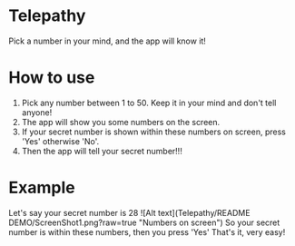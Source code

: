 # Telepathy
Pick a number in your mind, and the app will know it!

# How to use
1. Pick any number between 1 to 50. Keep it in your mind and don't tell anyone!
2. The app will show you some numbers on the screen.
3. If your secret number is shown within these numbers on screen, press 'Yes' otherwise 'No'.
4. Then the app will tell your secret number!!!

# Example
Let's say your secret number is 28
![Alt text](Telepathy/README DEMO/ScreenShot1.png?raw=true "Numbers on screen")
So your secret number is within these numbers, then you press 'Yes'
That's it, very easy!
